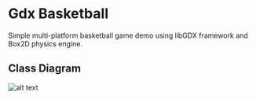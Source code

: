 # Gdx Basketball
Simple multi-platform basketball game demo using libGDX framework and Box2D physics engine.

## Class Diagram
![alt text](https://i.imgur.com/UopN1Vi.png)
